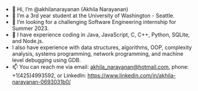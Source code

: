 - 👋 Hi, I’m @akhilanarayanan (Akhila Narayanan)
- 🌱 I’m a 3rd year student at the University of Washington - Seattle.
- 👀 I’m looking for a challenging Software Engineering internship for Summer 2023.
- 💞️ I have experience coding in Java, JavaScript, C, C++, Python, SQLite, and Node.js. 
- I also have experience with data structures, algorithms, OOP, complexity analysis, systems programming, network programming, and machine level debugging using GDB.
- 📫 You can reach me via email: akhila_narayanan@hotmail.com, phone: +1(425)4993592, or LinkedIn: https://www.linkedin.com/in/akhila-narayanan-0693031b0/

<!---
akhilanarayanan/akhilanarayanan is a ✨ special ✨ repository because its `README.md` (this file) appears on your GitHub profile.
You can click the Preview link to take a look at your changes.
--->
